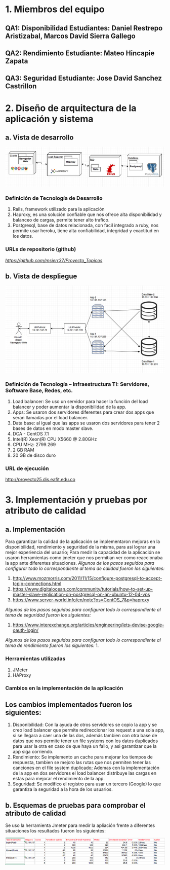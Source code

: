 # 1. Miembros del equipo
## QA1: Disponibilidad Estudiantes: Daniel Restrepo Aristizabal, Marcos David Sierra Gallego
## QA2: Rendimiento Estudiante: Mateo Hincapie Zapata
## QA3: Seguridad Estudiante: Jose David Sanchez Castrillon

# 2. Diseño de arquitectura de la aplicación y sistema
## a. Vista de desarrollo
![Vista de desarrollo](/imagenes/imagen1.jpg)

### Definición de Tecnología de Desarrollo
1. Rails, framework utilizado para la aplicación
2. Haproxy, es una solución confiable que nos ofrece alta disponibilidad y balanceo de cargas, permite tener alto trafico.
3. Postgresql, base de datos relacionada, con facil integrado a ruby, nos permite usar heroku, tiene alta confiabilidad, integridad y exactitud en los datos.
### URLs de repositorio (github)
*https://github.com/msierr37/Proyecto_Topicos*

## b. Vista de despliegue
![Vista de despliegue](/imagenes/imagen2.jpg)

### Definición de Tecnología – Infraestructura TI: Servidores, Software Base, Redes, etc.

1. Load balancer: Se uso un servidor para hacer la función del load balancer y poder aumentar la disponibilidad de la app.
2. Apps: Se usaron dos servidores diferentes para crear dos apps que seran llamadas por el load balancer.
3. Data base: al igual que las apps se usaron dos servidores para tener 2 bases de datos en modo master slave.
4. DCA - CentOS 7.1
5. Intel(R) Xeon(R) CPU     X5660  @ 2.80GHz 
6. CPU MHz: 2799.269
7. 2 GB RAM
8. 20 GB de disco duro


### URL de ejecución 
http://proyecto25.dis.eafit.edu.co
# 3. Implementación y pruebas por atributo de calidad 
## a. Implementación
Para garantizar la calidad de la aplicación se implementaron mejoras en la disponibilidad, rendimiento y seguridad de la misma, para asi lograr una mejor experiencia del usuario; Para medir la capacidad de la aplicación se usaron herramientas como jmeter que nos permitian ver como reaccionaba la app ante diferentes situaciones.
*Algunos de los pasos seguidos para configurar todo lo correspondiente al tema de calidad fueron los siguientes:*
1. http://www.mozmorris.com/2011/11/15/configure-postgresql-to-accept-tcpip-connections.html
2. https://www.digitalocean.com/community/tutorials/how-to-set-up-master-slave-replication-on-postgresql-on-an-ubuntu-12-04-vps
3. https://www.server-world.info/en/note?os=CentOS_7&p=haproxy

*Algunos de los pasos seguidos para configurar todo lo correspondiente al tema de seguridad fueron los siguientes:*
1. https://www.interexchange.org/articles/engineering/lets-devise-google-oauth-login/

*Algunos de los pasos seguidos para configurar todo lo correspondiente al tema de rendimiento fueron los siguientes:*
1. 

### Herramientas utilizadas
1. JMeter
2. HAProxy

### Cambios en la implementación de la aplicación
## Los cambios implementados fueron los siguientes:
1. Disponibilidad: Con la ayuda de otros servidores se copio la app y se creo load balancer que permite redireccionar los request a una sola app, si se llegara a caer una de las dos, además tambien con otra base de datos que nos permite tener un file systems con los datos duplicados para usar la otra en caso de que haya un fallo, y asi garantizar que la app siga corriendo.
2. Rendimiento: Se implemento un cache para mejorar los tiempos de respuesta, tambien se mejoro las rutas que nos permiten tener las canciones en el file system duplicado; Ademas con la implementación de la app en dos servidores el load balancer distribuye las cargas en estas para mejorar el rendimiento de la app.
3. Seguridad: Se modifico el registro para usar un tercero (Google) lo que garantiza la seguridad a la hora de los usuarios.

## b. Esquemas de pruebas para comprobar el atributo de calidad

Se uso la herramienta Jmeter para medir la apliación frente a diferentes situaciones los resultados fueron los siguientes:

![resultadoPruebas](/imagenes/resultadopruebas.jpg)
